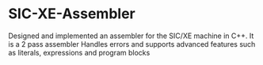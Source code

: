 # SIC-XE-Assembler
Designed and implemented an assembler for the SIC/XE machine in C++.
It is a 2 pass assembler
Handles errors and supports advanced features such as literals, expressions and program blocks
